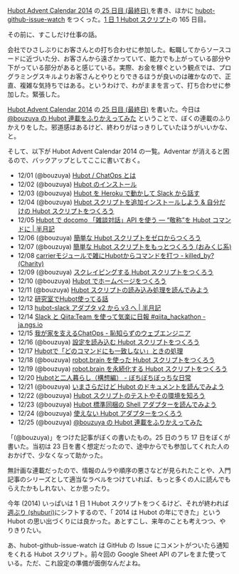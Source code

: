 [Hubot Advent Calendar 2014][hubot-adventar-2014] の[ 25 日目 (最終日) ][hubot-adventar-2014-25]を書き、ほかに [hubot-github-issue-watch][gh:bouzuya/hubot-github-issue-watch] をつくった。[1 日 1 Hubot スクリプト][hubot-script-per-day]の 165 日目。

その前に、すこしだけ仕事の話。

会社でひさしぶりにお客さんとの打ち合わせに参加した。転職してからソースコードに近づいた分、お客さんから遠ざかっていて、能力でも上がっている部分や下がっている部分があると感じている。実際、お金を稼ぐという観点では、プログラミングスキルよりお客さんとやりとりできるほうが良いのは確かなので、正直、複雑な気持ちではある。というわけで、わがままを言って、打ち合わせに参加した。緊張した。

[Hubot Advent Calendar 2014][hubot-adventar-2014] の[ 25 日目 (最終日)][hubot-adventar-2014-25] を書いた。今日は [@bouzuya の Hubot 連載をふりかえってみた][hubot-adventar-2014-25] ということで、ぼくの連載のふりかえりをした。邪道感はあるけど、終わりがはっきりしていたほうがいいかな、と。

そして、以下が Hubot Advent Calendar 2014 の一覧。Adventar が消えると困るので、バックアップとしてここに書いておく。

- 12/01 (@bouzuya) [Hubot / ChatOps とは][hubot-adventar-2014-01]
- 12/02 (@bouzuya) [Hubot のインストール][hubot-adventar-2014-02]
- 12/03 (@bouzuya) [Hubot を Heroku で動かして Slack から話す][hubot-adventar-2014-03]
- 12/04 (@bouzuya) [Hubot スクリプトを追加インストールしよう & 自分だけの Hubot スクリプトをつくろう][hubot-adventar-2014-04]
- 12/05 [Hubot で docomo 「雑談対話」API を使う — “敬称”を Hubot コマンドに | 半月記][hubot-adventar-2014-05]
- 12/06 (@bouzuya) [簡単な Hubot スクリプトをゼロからつくろう][hubot-adventar-2014-06]
- 12/07 (@bouzuya) [簡単な Hubot スクリプトをもっとつくろう (おみくじ系)][hubot-adventar-2014-07]
- 12/08 [carrierモジュールで雑にHubotからコマンドを打つ - killed_by?(Charity)][hubot-adventar-2014-08]
- 12/09 (@bouzuya) [スクレイピングする Hubot スクリプトをつくろう][hubot-adventar-2014-09]
- 12/10 (@bouzuya) [Hubot でホームページをつくろう][hubot-adventar-2014-10]
- 12/11 (@bouzuya) [Hubot スクリプトの読み込み処理を読んでみよう][hubot-adventar-2014-11]
- 12/12 [研究室でHubot使ってる話][hubot-adventar-2014-12]
- 12/13 [hubot-slack アダプタ v2 から v3 へ | 半月記][hubot-adventar-2014-13]
- 12/14 [Slack と Qiita:Team を使って気楽に日報 #qiita_hackathon - ja.ngs.io][hubot-adventar-2014-14]
- 12/15 [我が家を支えるChatOps - 恥知らずのウェブエンジニア][hubot-adventar-2014-15]
- 12/16 (@bouzuya) [設定を読み込む Hubot スクリプトをつくろう][hubot-adventar-2014-16]
- 12/17 [Hubotで「どのコマンドにも一致しない」ときの処理][hubot-adventar-2014-17]
- 12/18 (@bouzuya) [robot.brain を使った Hubot スクリプトをつくろう][hubot-adventar-2014-18]
- 12/19 (@bouzuya) [robot.brain を永続化する Hubot スクリプトをつくろう][hubot-adventar-2014-19]
- 12/20 [Hubotと二人暮らし（構想編） - ぼちぼちぼっちな日常][hubot-adventar-2014-20]
- 12/21 (@bouzuya) [いまさらだけど Hubot のドキュメントを読んでみよう][hubot-adventar-2014-21]
- 12/22 (@bouzuya) [Hubot スクリプトのテストやその環境を知ろう][hubot-adventar-2014-22]
- 12/23 (@bouzuya) [Hubot 標準同梱の Shell アダプターを読んでみよう][hubot-adventar-2014-23]
- 12/24 (@bouzuya) [使えない Hubot アダプターをつくろう][hubot-adventar-2014-24]
- 12/25 (@bouzuya) [@bouzuya の Hubot 連載をふりかえってみた][hubot-adventar-2014-25]

「(@bouzuya)」をつけた記事がぼくの書いたもの。25 日のうち 17 日をぼくが書いた。当初は 23 日を書く想定だったので、途中からでも参加してくれた人のおかげで、少なくなって助かった。

無計画な連載だったので、情報のムラや順序の悪さなどが見られたことや、入門記事のシリーズとして適当なラベルをつけていれば、もっと多くの人に読んでもらえたかもしれない、とか思ったり。

今年 (2014) いっぱいは 1 日 1 Hubot スクリプトをつくるけど、それが終われば[週ぶり (shuburi)](http://shuburi.org)にシフトするので、「 2014 は Hubot の年にできた」という Hubot の思い出づくりには良かった。あとすこし、来年のことも考えつつ、やりきりたい。

あ、hubot-github-issue-watch は GitHub の Issue にコメントがついたら通知をくれる Hubot スクリプト。前々回の  Google Sheet API のアレをまた使っている。ただ、これ設定の準備が面倒なんだよね。

[hubot-adventar-2014]: http://www.adventar.org/calendars/384
[hubot-adventar-2014-01]: http://qiita.com/bouzuya/items/c7d0ad80c357aab6b696
[hubot-adventar-2014-02]: http://qiita.com/bouzuya/items/11c0c6da2b3ad54b827f
[hubot-adventar-2014-03]: http://qiita.com/bouzuya/items/2a200c9e8a45e2478bc2
[hubot-adventar-2014-04]: http://qiita.com/bouzuya/items/4c0206d72ff22ade9339
[hubot-adventar-2014-05]: http://pasero.net/~mako/blog/s/685
[hubot-adventar-2014-06]: http://qiita.com/bouzuya/items/4e051f68f8d68a2944b0
[hubot-adventar-2014-07]: http://qiita.com/bouzuya/items/2e935c99647b93d8ee1d
[hubot-adventar-2014-08]: http://udzura.hatenablog.jp/entry/2014/12/08/182744
[hubot-adventar-2014-09]: http://qiita.com/bouzuya/items/587c4e920151342e6f1d
[hubot-adventar-2014-10]: http://qiita.com/bouzuya/items/8e8ee8e2e8f83513ad35
[hubot-adventar-2014-11]: http://qiita.com/bouzuya/items/3e239bc530e7c2c3a26c
[hubot-adventar-2014-12]: http://qiita.com/hiconyan/items/3e5481a61657890624dc
[hubot-adventar-2014-13]: http://pasero.net/~mako/blog/s/689
[hubot-adventar-2014-14]: http://ja.ngs.io/2014/12/14/hubot-qiita/
[hubot-adventar-2014-15]: http://youngforever.hatenablog.com/entry/2014/12/15/113236
[hubot-adventar-2014-16]: http://qiita.com/bouzuya/items/d65a394cac9e76b56d3d
[hubot-adventar-2014-17]: http://qiita.com/hiconyan/items/baf6ac56129a26d8ac0c
[hubot-adventar-2014-18]: http://qiita.com/bouzuya/items/d5fd0ef9a8cb100933f4
[hubot-adventar-2014-19]: http://qiita.com/bouzuya/items/ae1cb5610a64794bc522
[hubot-adventar-2014-20]: http://bochibochibocchi0095.hatenablog.com/entry/2014/12/21/000710
[hubot-adventar-2014-21]: http://qiita.com/bouzuya/items/ca69548c813e87c2845a
[hubot-adventar-2014-22]: http://qiita.com/bouzuya/items/e23426ecf039154bed7b
[hubot-adventar-2014-23]: http://qiita.com/bouzuya/items/4a6bad68b4b02c17079e
[hubot-adventar-2014-24]: http://qiita.com/bouzuya/items/3664e82984117ceb7ff9
[hubot-adventar-2014-25]: http://qiita.com/bouzuya/items/7d44aa798a0c113d2dde
[hubot-script-per-day]: https://blog.bouzuya.net/posts?tags=hubot-script-per-day
[gh:bouzuya/hubot-github-issue-watch]: https://github.com/bouzuya/hubot-github-issue-watch

